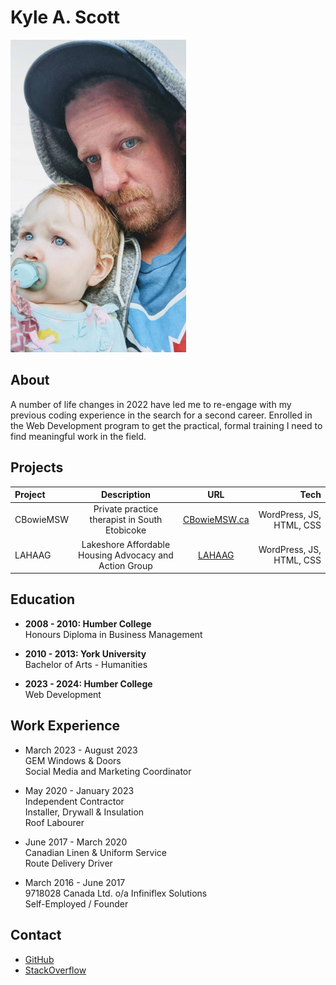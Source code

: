 # Kyle A. Scott

![My daughter and I](_readme/portrait2.jpg)

## About

A number of life changes in 2022 have led me to re-engage with my previous coding experience in the search for a second career. Enrolled in the Web Development program to get the practical, formal training I need to find meaningful work in the field.

## Projects

| Project | Description | URL | Tech |
| :---    | :----: | :----: | ---:|
| CBowieMSW | Private practice therapist in South Etobicoke |  [CBowieMSW.ca](https://cbowiemsw.ca) | WordPress, JS, HTML, CSS |
| LAHAAG | Lakeshore Affordable Housing Advocacy and Action Group | [LAHAAG](http://lahaag.ca) | WordPress, JS, HTML, CSS |

## Education

- **2008 - 2010: Humber College**  
Honours Diploma in Business Management

- **2010 - 2013: York University**  
Bachelor of Arts - Humanities

- **2023 - 2024: Humber College**  
Web Development

## Work Experience

- March 2023 - August 2023  
GEM Windows & Doors  
Social Media and Marketing Coordinator

- May 2020 - January 2023  
Independent Contractor  
Installer, Drywall & Insulation  
Roof Labourer  

- June 2017 - March 2020  
Canadian Linen & Uniform Service  
Route Delivery Driver  

- March 2016 - June 2017  
9718028 Canada Ltd. o/a Infiniflex Solutions  
Self-Employed / Founder

## Contact

- [GitHub](https://github.com/karscott6)  
- [StackOverflow](https://stackoverflow.com/users/22524549/karscott6)
